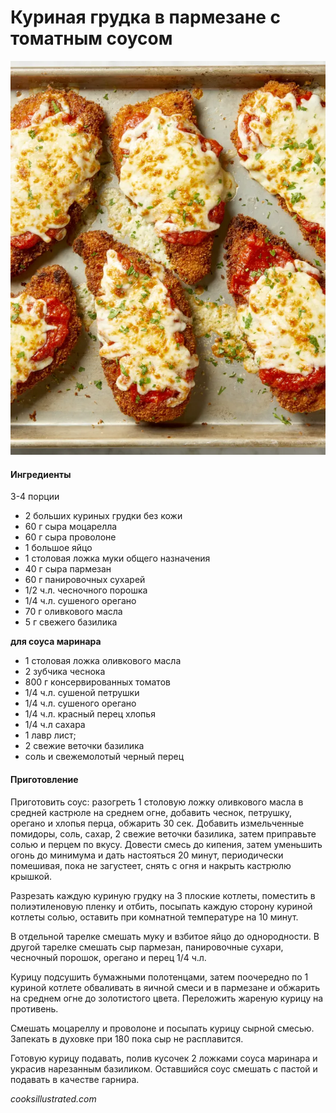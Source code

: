 ﻿---
image: ../pics/chicken-parmesan-tomato-sauce.webp
---
# Куриная грудка в пармезане с томатным соусом

![Куриная грудка в пармезане с томатным соусом](../pics/chicken-parmesan-tomato-sauce.webp)

#### Ингредиенты
3-4 порции

* 2 больших куриных грудки без кожи
* 60 г сыра моцарелла
* 60 г сыра проволоне
* 1 большое яйцо
* 1 столовая ложка муки общего назначения
* 40 г сыра пармезан
* 60 г панировочных сухарей
* 1/2 ч.л. чесночного порошка
* 1/4 ч.л. сушеного орегано
* 70 г оливкового масла
* 5 г свежего базилика

**для соуса маринара**

* 1 столовая ложка оливкового масла
* 2 зубчика чеснока
* 800 г консервированных томатов
* 1/4 ч.л. сушеной петрушки
* 1/4 ч.л. сушеного орегано
* 1/4 ч.л. красный перец хлопья
* 1/4 ч.л сахара
* 1 лавр лист; 
* 2 свежие веточки базилика
* соль и свежемолотый черный перец

#### Приготовление

Приготовить соус: разогреть 1 столовую ложку оливкового масла в средней кастрюле на среднем огне, добавить чеснок, петрушку, орегано и хлопья перца, обжарить 30 сек. Добавить измельченные помидоры, соль, сахар, 2 свежие веточки базилика, затем приправьте солью и перцем по вкусу. Довести смесь до кипения, затем уменьшить огонь до минимума и дать настояться 20 минут, периодически помешивая, пока не загустеет, снять с огня и накрыть кастрюлю крышкой.

Разрезать каждую куриную грудку на 3 плоские котлеты, поместить в полиэтиленовую пленку и отбить, посыпать каждую сторону куриной котлеты солью, оставить при комнатной температуре на 10 минут.

В отдельной тарелке смешать муку и взбитое яйцо до однородности. В другой тарелке смешать сыр пармезан, панировочные сухари, чесночный порошок, орегано и перец 1/4 ч.л.

Курицу подсушить бумажными полотенцами, затем поочередно по 1 куриной котлете обваливать в яичной смеси и в пармезане и обжарить на среднем огне до золотистого цвета. Переложить жареную курицу на противень.

Смешать моцареллу и проволоне и посыпать курицу сырной смесью. Запекать в духовке при 180 пока сыр не расплавится.

Готовую курицу подавать, полив кусочек 2 ложками соуса маринара и украсив нарезанным базиликом. Оставшийся соус смешать с пастой и подавать в качестве гарнира.

_cooksillustrated.com_

